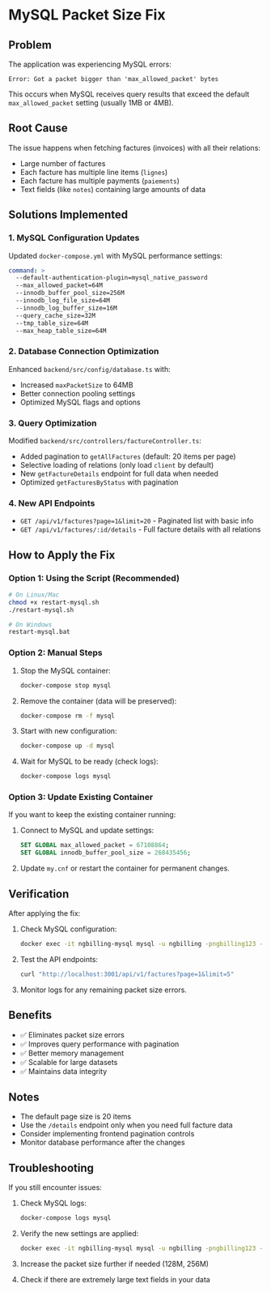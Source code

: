 # MySQL Packet Size Fix

## Problem
The application was experiencing MySQL errors:
```
Error: Got a packet bigger than 'max_allowed_packet' bytes
```

This occurs when MySQL receives query results that exceed the default `max_allowed_packet` setting (usually 1MB or 4MB).

## Root Cause
The issue happens when fetching factures (invoices) with all their relations:
- Large number of factures
- Each facture has multiple line items (`lignes`)
- Each facture has multiple payments (`paiements`)
- Text fields (like `notes`) containing large amounts of data

## Solutions Implemented

### 1. MySQL Configuration Updates
Updated `docker-compose.yml` with MySQL performance settings:
```yaml
command: >
  --default-authentication-plugin=mysql_native_password
  --max_allowed_packet=64M
  --innodb_buffer_pool_size=256M
  --innodb_log_file_size=64M
  --innodb_log_buffer_size=16M
  --query_cache_size=32M
  --tmp_table_size=64M
  --max_heap_table_size=64M
```

### 2. Database Connection Optimization
Enhanced `backend/src/config/database.ts` with:
- Increased `maxPacketSize` to 64MB
- Better connection pooling settings
- Optimized MySQL flags and options

### 3. Query Optimization
Modified `backend/src/controllers/factureController.ts`:
- Added pagination to `getAllFactures` (default: 20 items per page)
- Selective loading of relations (only load `client` by default)
- New `getFactureDetails` endpoint for full data when needed
- Optimized `getFacturesByStatus` with pagination

### 4. New API Endpoints
- `GET /api/v1/factures?page=1&limit=20` - Paginated list with basic info
- `GET /api/v1/factures/:id/details` - Full facture details with all relations

## How to Apply the Fix

### Option 1: Using the Script (Recommended)
```bash
# On Linux/Mac
chmod +x restart-mysql.sh
./restart-mysql.sh

# On Windows
restart-mysql.bat
```

### Option 2: Manual Steps
1. Stop the MySQL container:
   ```bash
   docker-compose stop mysql
   ```

2. Remove the container (data will be preserved):
   ```bash
   docker-compose rm -f mysql
   ```

3. Start with new configuration:
   ```bash
   docker-compose up -d mysql
   ```

4. Wait for MySQL to be ready (check logs):
   ```bash
   docker-compose logs mysql
   ```

### Option 3: Update Existing Container
If you want to keep the existing container running:

1. Connect to MySQL and update settings:
   ```sql
   SET GLOBAL max_allowed_packet = 67108864;
   SET GLOBAL innodb_buffer_pool_size = 268435456;
   ```

2. Update `my.cnf` or restart the container for permanent changes.

## Verification

After applying the fix:

1. Check MySQL configuration:
   ```bash
   docker exec -it ngbilling-mysql mysql -u ngbilling -pngbilling123 -e "SHOW VARIABLES LIKE 'max_allowed_packet';"
   ```

2. Test the API endpoints:
   ```bash
   curl "http://localhost:3001/api/v1/factures?page=1&limit=5"
   ```

3. Monitor logs for any remaining packet size errors.

## Benefits

- ✅ Eliminates packet size errors
- ✅ Improves query performance with pagination
- ✅ Better memory management
- ✅ Scalable for large datasets
- ✅ Maintains data integrity

## Notes

- The default page size is 20 items
- Use the `/details` endpoint only when you need full facture data
- Consider implementing frontend pagination controls
- Monitor database performance after the changes

## Troubleshooting

If you still encounter issues:

1. Check MySQL logs:
   ```bash
   docker-compose logs mysql
   ```

2. Verify the new settings are applied:
   ```bash
   docker exec -it ngbilling-mysql mysql -u ngbilling -pngbilling123 -e "SHOW VARIABLES LIKE '%packet%';"
   ```

3. Increase the packet size further if needed (128M, 256M)
4. Check if there are extremely large text fields in your data
